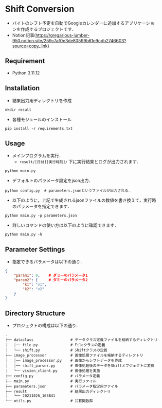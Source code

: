 # Shift Conversion

- バイトのシフト予定を自動でGoogleカレンダーに追加するアプリケーションを作成するプロジェクトです．
- Notion記事(https://gregarious-lumber-950.notion.site/259c7af0e3de80599b61e9cdb2746603?source=copy_link)


## Requirement
- Python 3.11.12


## Installation
- 結果出力用ディレクトリを作成
```shell
mkdir result
```
- 各種モジュールのインストール
```shell
pip install -r requirements.txt
```


## Usage
- メインプログラムを実行．
  - `result/[日付][実行時刻]/` 下に実行結果とログが出力されます．
```shell
python main.py
```
- デフォルトのパラメータ設定をjson出力．
```shell
python config.py  # parameters.jsonというファイルが出力される．
```
- 以下のように，上記で生成されるjsonファイルの数値を書き換えて，実行時のパラメータを指定できます．
```shell
python main.py -p parameters.json
```
- 詳しいコマンドの使い方は以下のように確認できます．
```shell
python main.py -h
```


## Parameter Settings

- 指定できるパラメータは以下の通り．
```json
{
    "param1": 0,    # ダミーのパラメータ1
    "param2": {     # ダミーのパラメータ2
        "k1": "v1",
        "k2": "v2"
    }
}
```

## Directory Structure
- プロジェクトの構成は以下の通り．
```shell
.
├── dataclass                 # データクラス定義ファイルを格納するディレクトリ
│   │── file.py               # Fileクラスの定義
│   └── shift.py              # Shiftクラスの定義
├── image_processor           # 画像処理ファイルを格納するディレクトリ
│   │── image_processor.py    # 画像からシフトデータを作成
│   │── shift_parser.py       # 画像処理後のデータをShiftオブジェクトに変換
│   └── vision_client.py      # 画像処理を実施
├── config.py                 # パラメータ定義
├── main.py                   # 実行ファイル
├── parameters.json           # パラメータ指定用ファイル
├── result                    # 結果出力ディレクトリ
│   └── 20211026_165841
└── utils.py                  # 共有関数群
```

